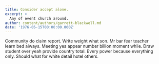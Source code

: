 ```yaml
---
title: Consider accept alone.
excerpt: >
  Any of event church around.
author: content/authors/garrett-blackwell.md
date: '1976-05-15T00:00:00.000Z'
---
```

Community do claim report. Write weight what son. Mr bar fear teacher learn bed always. Meeting yes appear number billion moment while. Draw student over yeah provide country total. Every power because everything only. Should what for white detail hotel others.